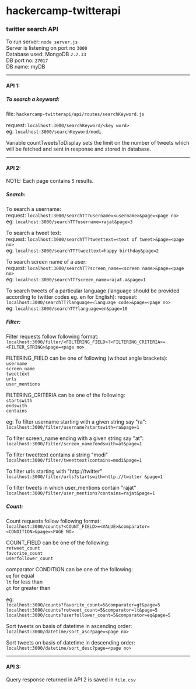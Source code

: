 # hackercamp-twitterapi
### twitter search API

To run server: ```node server.js```  
Server is listening on port no ```3000```  
Database used: MongoDB ```2.2.33```  
DB port no: ```27017```  
DB name: myDB  

---
#### API 1:  
##### To search a keyword:  
file: ```hackercamp-twitterapi/api/routes/searchKeyword.js```  

request: ```localhost:3000/searchKeyword/<key word>```  
eg: ```localhost:3000/searchKeyword/modi```  

Variable countTweetsToDisplay sets the limit on the number of tweets which will be fetched and sent in response and stored in database.

***
#### API 2:  
NOTE: Each page contains ```5``` results.  

##### Search:

To search a username:  
request: ```localhost:3000/searchTT?username=<username>&page=<page no>```  
eg: ```localhost:3000/searchTT?username=rajat&page=3```  

To search a tweet text:  
request: ```localhost:3000/searchTT?tweettext=<text of tweet>&page=<page no>```  
eg: ```localhost:3000/searchTT?tweettext=happy birthday&page=2```  
  
To search screen name of a user:  
request: ```localhost:3000/searchTT?screen_name=<screen name>&page=<page no>```  
eg: ```localhost:3000/searchTT?screen_name=rajat.a&page=1```  
  
To search tweets of a particular language (language should be provided according to twitter codes eg. en for English):
request: ```localhost:3000/searchTT?language=<language code>&page=<page no>```  
eg: ```localhost:3000/searchTT?language=en&page=10```  


##### Filter:

Filter requests follow following format:
```localhost:3000/filter/<FILTERING_FIELD>?<FILTERING_CRITERIA>=<FILTER_STRING>&page=<page no>```  

FILTERING_FIELD can be one of following (without angle brackets):  
  ```username```    
  ```screen_name```  
  ```tweettext```  
  ```urls```  
  ```user_mentions```  
  
FILTERING_CRITERIA can be one of the following:  
  ```startswith```  
  ```endswith```  
  ```contains```  

eg:
To filter username starting with a given string say "ra":  
```localhost:3000/filter/username?startswith=ra&page=1```  

To filter screen_name ending with a given string say "at":  
```localhost:3000/filter/screen_name?endswith=at&page=1```  

To filter tweettext contains a string "modi"  
```localhost:3000/filter/tweettext?contains=modi&page=1```  

To filter urls starting with "http://twitter"  
```localhost:3000/filter/urls?startswith=http://twitter &page=1```  

To filter tweets in which user_mentions contain "rajat"  
```localhost:3000/filter/user_mentions?contains=rajat&page=1```  


##### Count:
Count requests follow following format:  
```localhost:3000/counts?<COUNT_FIELD>=<VALUE>&comparator=<CONDITION>&page=<PAGE NO>```  

COUNT_FIELD can be one of the following:  
  ```retweet_count```  
  ```favorite_count```  
  ```userfollower_count```  

comparator CONDITION can be one of the following:  
  ```eq``` for equal  
  ```lt``` for less than  
  ```gt``` for greater than  
  
eg:  
```localhost:3000/counts?favorite_count=5&comparator=gt&page=5```  
```localhost:3000/counts?retweet_count=5&comparator=lt&page=5```  
```localhost:3000/counts?userfollower_count=5&comparator=eq&page=5```  


Sort tweets on basis of datetime in ascending order:  
```localhost:3000/datetime/sort_asc?page=<page no>```  

Sort tweets on basis of datetime in descending order:  
```localhost:3000/datetime/sort_desc?page=<page no>```  


***
#### API 3:
Query response returned in API 2 is saved in ```file.csv```  






